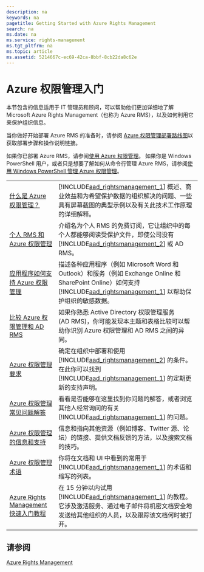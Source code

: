 ```yaml
---
description: na
keywords: na
pagetitle: Getting Started with Azure Rights Management
search: na
ms.date: na
ms.service: rights-management
ms.tgt_pltfrm: na
ms.topic: article
ms.assetid: 5214667c-ec69-42ca-8bbf-8cb22da8c62e
---
```

# Azure 权限管理入门
本节包含的信息适用于 IT 管理员和顾问，可以帮助他们更加详细地了解 Microsoft Azure Rights Management（也称为 Azure RMS），以及如何利用它来保护组织信息。

当你做好开始部署 Azure RMS 的准备时，请参阅 [Azure 权限管理部署路线图](../Topic/Azure_Rights_Management_Deployment_Roadmap.md)以获取部署步骤和操作说明链接。

如果你已部署 Azure RMS，请参阅[使用 Azure 权限管理](../Topic/Using_Azure_Rights_Management.md)。 如果你是 Windows PowerShell 用户，或者只是想要了解如何从命令行管理 Azure RMS，请参阅[使用 Windows PowerShell 管理 Azure 权限管理](../Topic/Administering_Azure_Rights_Management_by_Using_Windows_PowerShell.md)。

|||
|-|-|
|[什么是 Azure 权限管理？](../Topic/What_is_Azure_Rights_Management_.md)|[!INCLUDE[aad_rightsmanagement_1](../Token/aad_rightsmanagement_1_md.md)] 概述、商业效益和为希望保护数据的组织解决的问题、一些具有屏幕截图的典型示例以及有关此技术工作原理的详细解释。|
|[个人 RMS 和 Azure 权限管理](../Topic/RMS_for_Individuals_and_Azure_Rights_Management.md)|介绍名为个人 RMS 的免费订阅，它让组织中的每个人都能够阅读受保护文件，即使公司没有 [!INCLUDE[aad_rightsmanagement_2](../Token/aad_rightsmanagement_2_md.md)] 或 AD RMS。|
|[应用程序如何支持 Azure 权限管理](../Topic/How_Applications_Support_Azure_Rights_Management.md)|描述各种应用程序（例如 Microsoft Word 和 Outlook）和服务（例如 Exchange Online 和 SharePoint Online）如何支持 [!INCLUDE[aad_rightsmanagement_1](../Token/aad_rightsmanagement_1_md.md)] 以帮助保护组织的敏感数据。|
|[比较 Azure 权限管理和 AD RMS](../Topic/Comparing_Azure_Rights_Management_and_AD_RMS.md)|如果你熟悉 Active Directory 权限管理服务 (AD RMS)，你可能发现本主题和表格比较可以帮助你识别 Azure 权限管理和 AD RMS 之间的异同。|
|[Azure 权限管理要求](../Topic/Requirements_for_Azure_Rights_Management.md)|确定在组织中部署和使用 [!INCLUDE[aad_rightsmanagement_2](../Token/aad_rightsmanagement_2_md.md)] 的条件。 在此你可以找到 [!INCLUDE[aad_rightsmanagement_1](../Token/aad_rightsmanagement_1_md.md)] 的定期更新的支持声明。|
|[Azure 权限管理常见问题解答](../Topic/Frequently_Asked_Questions_for_Azure_Rights_Management.md)|看看是否能够在这里找到你问题的解答，或者浏览其他人经常询问的有关 [!INCLUDE[aad_rightsmanagement_1](../Token/aad_rightsmanagement_1_md.md)] 的问题。|
|[Azure 权限管理的信息和支持](../Topic/Information_and_Support_for_Azure_Rights_Management.md)|信息和指向其他资源（例如博客、Twitter 源、论坛）的链接、提供文档反馈的方法，以及搜索文档的技巧。|
|[Azure 权限管理术语](../Topic/Terminology_for_Azure_Rights_Management.md)|你将在文档和 UI 中看到的常用于 [!INCLUDE[aad_rightsmanagement_1](../Token/aad_rightsmanagement_1_md.md)] 的术语和缩写的列表。|
|[Azure Rights Management 快速入门教程](../Topic/Quick_Start_Tutorial_for_Azure_Rights_Management.md)|在 15 分钟以内试用 [!INCLUDE[aad_rightsmanagement_1](../Token/aad_rightsmanagement_1_md.md)] 的教程。 它涉及激活服务、通过电子邮件将机密文档安全地发送给其他组织的人员，以及跟踪该文档何时被打开。|

## 请参阅
[Azure Rights Management](../Topic/Azure_Rights_Management.md)

